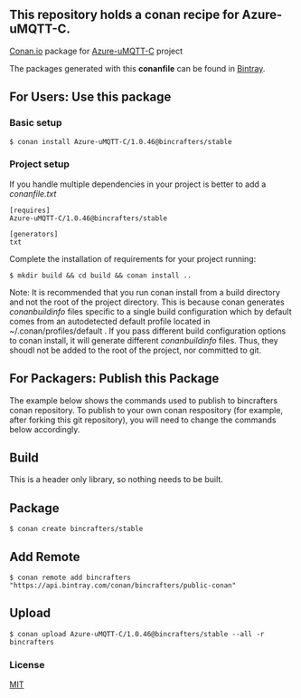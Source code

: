 ## This repository holds a conan recipe for Azure-uMQTT-C.

[Conan.io](https://conan.io) package for [Azure-uMQTT-C](https://github.com/Azure/azure-umqtt-c) project

The packages generated with this **conanfile** can be found in [Bintray](https://bintray.com/bincrafters/public-conan/Azure-uMQTT-C%3Abincrafters).

## For Users: Use this package

### Basic setup

    $ conan install Azure-uMQTT-C/1.0.46@bincrafters/stable

### Project setup

If you handle multiple dependencies in your project is better to add a *conanfile.txt*

    [requires]
    Azure-uMQTT-C/1.0.46@bincrafters/stable

    [generators]
    txt

Complete the installation of requirements for your project running:</small></span>

    $ mkdir build && cd build && conan install ..

Note: It is recommended that you run conan install from a build directory and not the root of the project directory.  This is because conan generates *conanbuildinfo* files specific to a single build configuration which by default comes from an autodetected default profile located in ~/.conan/profiles/default .  If you pass different build configuration options to conan install, it will generate different *conanbuildinfo* files.  Thus, they shoudl not be added to the root of the project, nor committed to git.

## For Packagers: Publish this Package

The example below shows the commands used to publish to bincrafters conan repository. To publish to your own conan respository (for example, after forking this git repository), you will need to change the commands below accordingly.

## Build  

This is a header only library, so nothing needs to be built.

## Package

    $ conan create bincrafters/stable

## Add Remote

	$ conan remote add bincrafters "https://api.bintray.com/conan/bincrafters/public-conan"

## Upload

    $ conan upload Azure-uMQTT-C/1.0.46@bincrafters/stable --all -r bincrafters

### License
[MIT](LICENSE)
